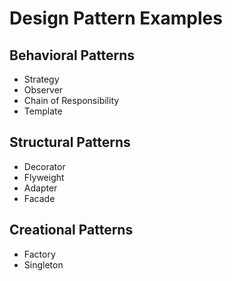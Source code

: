 # Design Pattern Examples

## Behavioral Patterns
- Strategy
- Observer
- Chain of Responsibility
- Template

## Structural Patterns
- Decorator
- Flyweight
- Adapter
- Facade

## Creational Patterns
- Factory
- Singleton
